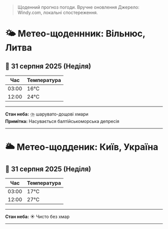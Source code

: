 > Щоденний прогноз погоди. Вручне оновлення Джерело: Windy.com, локальні спостереження.
# 🌤️ Метео-щоденнник: Вільнюс, Литва
## 📆 31 серпня 2025 (Неділя)
|Час| Температура |
|---|---|
|03:00| 16°C |
|12:00| 24°C |
***
**Стан неба:** ⛈️ шарувато-дощові хмари <br>
**Примітка:** Насувається балтійськоморська депресія
***
# 🌥️ Метео-щодденик: Київ, Україна
## 📅 31 серпня 2025 (Неділя)
|Час | Температура |
|---|---|
| 03:00 | 17°C |
| 12:00 | 27°C |
***
**Стан неба:** ☀️ Чисто без хмар
***

